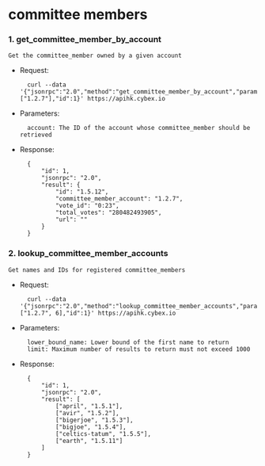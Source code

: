 # committee members


### 1. get\_committee\_member\_by\_account

`Get the committee_member owned by a given account`

* Request:

		curl --data '{"jsonrpc":"2.0","method":"get_committee_member_by_account","params":["1.2.7"],"id":1}' https://apihk.cybex.io

* Parameters:

		account: The ID of the account whose committee_member should be retrieved

* Response:

		{
			"id": 1,
			"jsonrpc": "2.0",
			"result": {
				"id": "1.5.12",
				"committee_member_account": "1.2.7",
				"vote_id": "0:23",
				"total_votes": "280482493905",
				"url": ""
			}
		}


### 2. lookup\_committee\_member\_accounts

`Get names and IDs for registered committee_members`

* Request:

		curl --data '{"jsonrpc":"2.0","method":"lookup_committee_member_accounts","params":["1.2.7", 6],"id":1}' https://apihk.cybex.io

* Parameters:
		
		lower_bound_name: Lower bound of the first name to return
		limit: Maximum number of results to return must not exceed 1000

* Response:

		{
			"id": 1,
			"jsonrpc": "2.0",
			"result": [
				["april", "1.5.1"],
				["avir", "1.5.2"],
				["bigerjoe", "1.5.3"],
				["bigjoe", "1.5.4"],
				["celtics-tatum", "1.5.5"],
				["earth", "1.5.11"]
			]
		}

